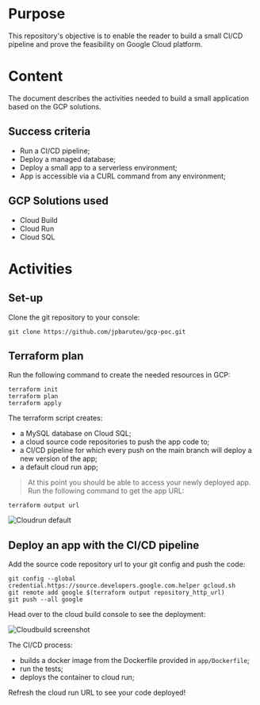 # Purpose
This repository's objective is to enable the reader to build a small CI/CD pipeline and prove the feasibility on Google Cloud platform.

# Content
The document describes the activities needed to build a small application based on the GCP solutions.

## Success criteria
* Run a CI/CD pipeline;
* Deploy a managed database;
* Deploy a small app to a serverless environment;
* App is accessible via a CURL command from any environment;

## GCP Solutions used
* Cloud Build
* Cloud Run
* Cloud SQL

# Activities

## Set-up
Clone the git repository to your console:

```
git clone https://github.com/jpbaruteu/gcp-poc.git
```

## Terraform plan
Run the following command to create the needed resources in GCP:

```
terraform init
terraform plan
terraform apply
```

The terraform script creates:
* a MySQL database on Cloud SQL;
* a cloud source code repositories to push the app code to;
* a CI/CD pipeline for which every push on the main branch will deploy a new version of the app;
* a default cloud run app;


> At this point you should be able to access your newly deployed app.
> Run the following command to get the app URL:

```
terraform output url
```

![Cloudrun default](https://lh6.googleusercontent.com/2fxQREqvSeUiLVvPxcPDIKb7cfBF-yJbHLtcBhNvjpoZhH7E21c_tdg8Ddyzw7askSCZw1sALydt7llkRXkJZeGiotmksGctOwH6smJiuXROoDTPMlRNaXtBlbkb9SDIaD_3uz6jCw "Cloudrun default")

## Deploy an app with the CI/CD pipeline

Add the source code repository url to your git config and push the code:

```
git config --global credential.https://source.developers.google.com.helper gcloud.sh
git remote add google $(terraform output repository_http_url)
git push --all google
```

Head over to the cloud build console to see the deployment:

![Cloudbuild screenshot](https://lh4.googleusercontent.com/k4r5V4yuzSyppu2lz8IefucQsjpW3HwzWRGX34fgRuJzddPWhEn6e4IN6Ijh19jp9Wa3ZSudJWtP08iVCSnXDSOjfu4f-pLR0t43ZcqR "Cloudbuild screenshot")

The CI/CD process:
* builds a docker image from the Dockerfile provided in `app/Dockerfile`;
* run the tests;
* deploys the container to cloud run;

Refresh the cloud run URL to see your code deployed!

